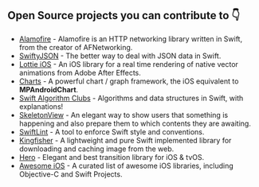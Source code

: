 ## Open Source projects you can contribute to 👇
- [Alamofire](https://github.com/Alamofire/Alamofire) - Alamofire is an HTTP networking library written in Swift, from the creator of AFNetworking.
- [SwiftyJSON](https://github.com/SwiftyJSON/SwiftyJSON) - The better way to deal with JSON data in Swift.    
- [Lottie iOS](https://github.com/airbnb/lottie-ios) - An iOS library for a real time rendering of native vector animations from Adobe After Effects.
- [Charts](https://github.com/danielgindi/Charts) - A powerful chart / graph framework, the iOS equivalent to **MPAndroidChart**.
- [Swift Algorithm Clubs](https://github.com/kodecocodes/swift-algorithm-clubs) - Algorithms and data structures in Swift, with explanations!
- [SkeletonView](https://github.com/Juanpe/SkeletonView) - An elegant way to show users that something is happening and also prepare them to which contents they are awaiting.
- [SwiftLint](https://github.com/realm/SwiftLint) - A tool to enforce Swift style and conventions.
- [Kingfisher](https://github.com/onevcat/Kingfisher) - A lightweight and pure Swift implemented library for downloading and caching image from the web.
- [Hero](https://github.com/HeroTransitions/Hero) - Elegant and best transition library for iOS & tvOS.
- [Awesome iOS](https://github.com/vsouza/awesome-ios) - A curated list of awesome iOS libraries, including Objective-C and Swift Projects.
